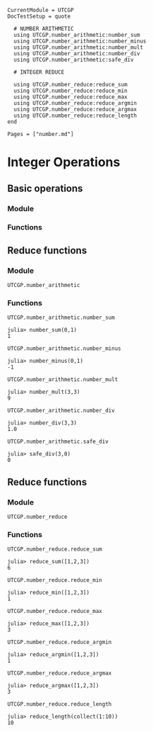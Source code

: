 
```@meta
CurrentModule = UTCGP
DocTestSetup = quote

  # NUMBER ARITHMETIC
  using UTCGP.number_arithmetic:number_sum
  using UTCGP.number_arithmetic:number_minus
  using UTCGP.number_arithmetic:number_mult
  using UTCGP.number_arithmetic:number_div
  using UTCGP.number_arithmetic:safe_div

  # INTEGER REDUCE

  using UTCGP.number_reduce:reduce_sum
  using UTCGP.number_reduce:reduce_min
  using UTCGP.number_reduce:reduce_max
  using UTCGP.number_reduce:reduce_argmin
  using UTCGP.number_reduce:reduce_argmax
  using UTCGP.number_reduce:reduce_length
end
```

```@contents
Pages = ["number.md"]
```

# Integer Operations

## Basic operations 

### Module 

### Functions 


## Reduce functions

### Module
```@docs
UTCGP.number_arithmetic
```

### Functions

```@docs
UTCGP.number_arithmetic.number_sum
```
```jldoctest
julia> number_sum(0,1)
1
```

```@docs
UTCGP.number_arithmetic.number_minus
```
```jldoctest
julia> number_minus(0,1)
-1
```

```@docs
UTCGP.number_arithmetic.number_mult
```
```jldoctest
julia> number_mult(3,3)
9
```

```@docs
UTCGP.number_arithmetic.number_div
```
```jldoctest
julia> number_div(3,3)
1.0
```

```@docs
UTCGP.number_arithmetic.safe_div
```
```jldoctest
julia> safe_div(3,0)
0
```

## Reduce functions

### Module
```@docs
UTCGP.number_reduce
```

### Functions

```@docs
UTCGP.number_reduce.reduce_sum
```
```jldoctest
julia> reduce_sum([1,2,3])
6
```

```@docs
UTCGP.number_reduce.reduce_min
```
```jldoctest
julia> reduce_min([1,2,3])
1
```

```@docs
UTCGP.number_reduce.reduce_max
```
```jldoctest
julia> reduce_max([1,2,3])
3
```

```@docs
UTCGP.number_reduce.reduce_argmin
```
```jldoctest
julia> reduce_argmin([1,2,3])
1
```

```@docs
UTCGP.number_reduce.reduce_argmax
```
```jldoctest
julia> reduce_argmax([1,2,3])
3
```

```@docs
UTCGP.number_reduce.reduce_length
```
```jldoctest
julia> reduce_length(collect(1:10))
10
```

